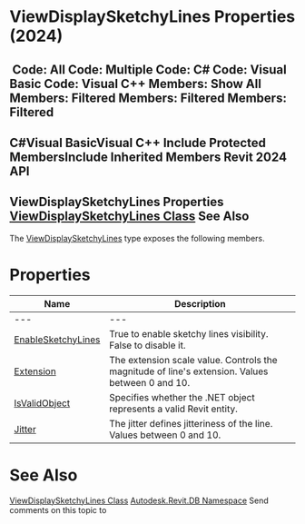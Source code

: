 # ViewDisplaySketchyLines Properties (2024)

﻿
 Code: All Code: Multiple Code: C# Code: Visual Basic Code: Visual C++  Members: Show All Members: Filtered Members: Filtered Members: Filtered   
---  
C#Visual BasicVisual C++
Include Protected MembersInclude Inherited Members
Revit 2024 API  
---  
ViewDisplaySketchyLines Properties  
[ViewDisplaySketchyLines Class](c92b463b-1b59-695d-f06b-a76dacfaf2f0.md "ViewDisplaySketchyLines Class") See Also  
---  
The [ViewDisplaySketchyLines](c92b463b-1b59-695d-f06b-a76dacfaf2f0.md "ViewDisplaySketchyLines Class") type exposes the following members.
# Properties
| Name | Description |
| --- | --- |
| --- | --- | --- |
| [EnableSketchyLines](7ee07699-de65-b4f0-9fd9-1a25ab74a31f.md "EnableSketchyLines Property") | True to enable sketchy lines visibility. False to disable it. |
| [Extension](5ac2ce35-d2a8-4074-ef33-5093b7e960aa.md "Extension Property") | The extension scale value. Controls the magnitude of line's extension. Values between 0 and 10. |
| [IsValidObject](4f5a90c1-ef66-cf40-c88e-51c531a01e52.md "IsValidObject Property") | Specifies whether the .NET object represents a valid Revit entity. |
| [Jitter](74e61398-d5d5-18d5-9481-e3ca301547fd.md "Jitter Property") | The jitter defines jitteriness of the line. Values between 0 and 10. |

# See Also
[ViewDisplaySketchyLines Class](c92b463b-1b59-695d-f06b-a76dacfaf2f0.md "ViewDisplaySketchyLines Class")
[Autodesk.Revit.DB Namespace](87546ba7-461b-c646-cbb1-2cb8f5bff8b2.md "Autodesk.Revit.DB Namespace")
Send comments on this topic to 